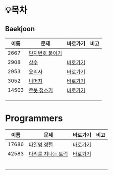 # :bulb:목차

## Baekjoon

| 이름  | 문제                                                    | 바로가기                                      | 비고 |
| ----- | ------------------------------------------------------- | --------------------------------------------- | ---- |
| 2667  | [단지번호 붙이기](https://www.acmicpc.net/problem/2667) |                                               |      |
| 2908  | [상수](https://www.acmicpc.net/problem/2908)            | [바로가기](./src/baekjoon/brotherSangsu.java) |      |
| 2953  | [요리사](https://www.acmicpc.net/problem/2953)          | [바로가기](./src/baekjoon/cook.java)          |      |
| 3052  | [나머지](https://www.acmicpc.net/problem/3052)          | [바로가기](./src/baekjoon/good2.java)         |      |
| 14503 | [로봇 청소기](https://www.acmicpc.net/problem/14503)    | [바로가기](./src/baekjoon/Robot.java)         |      |
|       |                                                         |                                               |      |
|       |                                                         |                                               |      |
|       |                                                         |                                               |      |

# Programmers

| 이름  | 문제                                                         | 바로가기                                              | 비고 |
| ----- | ------------------------------------------------------------ | ----------------------------------------------------- | ---- |
| 17686 | [파일명 정렬](https://programmers.co.kr/learn/courses/30/lessons/17686?language=java) | [바로가기](./src/programmers/FileNameSorting.java)    |      |
| 42583 | [다리를 지나는 트럭](https://programmers.co.kr/learn/courses/30/lessons/17686?language=java) | [바로가기](./src/programmers/TruckPassingBridge.java) |      |
|       |                                                              |                                                       |      |
|       |                                                              |                                                       |      |
|       |                                                              |                                                       |      |
|       |                                                              |                                                       |      |
|       |                                                              |                                                       |      |
|       |                                                              |                                                       |      |

